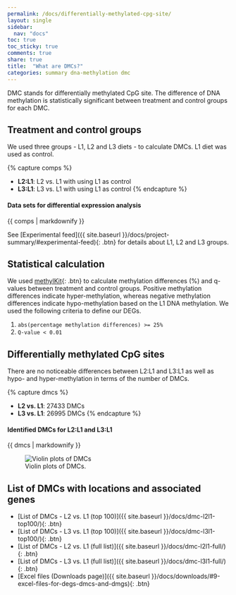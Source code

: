 ```yaml
---
permalink: /docs/differentially-methylated-cpg-site/
layout: single
sidebar:
  nav: "docs"
toc: true
toc_sticky: true
comments: true
share: true
title:  "What are DMCs?"
categories: summary dna-methylation dmc
---
```

DMC stands for differentially methylated CpG site. The difference of DNA methylation is statistically significant between treatment and control groups for each DMC.

## Treatment and control groups
We used three groups - L1, L2 and L3 diets - to calculate DMCs. L1 diet was used as control.

{% capture comps %}
- **L2:L1**: L2 vs. L1 with using L1 as control
- **L3:L1**: L3 vs. L1 with using L1 as control
{% endcapture %}

<div class="notice">
  <h4 class="no_toc">Data sets for differential expression analysis</h4>
  {{ comps | markdownify }}
</div>

See [Experimental feed]({{ site.baseurl }}/docs/project-summary/#experimental-feed){: .btn} for details about L1, L2 and L3 groups.

## Statistical calculation
We used [methylKit](https://bioconductor.org/packages/methylKit/){: .btn} to calculate methylation differences (%) and q-values between treatment and control groups. Positive methylation differences indicate hyper-methylation, whereas negative methylation differences indicate hypo-methylation based on the L1 DNA methylation. We used the following criteria to define our DEGs.

1. `abs(percentage methylation differences) >= 25%`
2. `Q-value < 0.01`

## Differentially methylated CpG sites
There are no noticeable differences between L2:L1 and L3:L1 as well as hypo- and hyper-methylation in terms of the number of DMCs.

{% capture dmcs %}
- **L2 vs. L1**: 27433 DMCs
- **L3 vs. L1**: 26995 DMCs
{% endcapture %}

<div class="notice">
  <h4 class="no_toc">Identified DMCs for L2:L1 and L3:L1</h4>
  {{ dmcs | markdownify }}
</div>

<figure>
    <img src="{{ site.baseurl }}/assets/images/dna/dmc_gonad.png" alt="Violin plots of DMCs">
    <figcaption>Violin plots of DMCs.</figcaption>
</figure>

## List of DMCs with locations and associated genes
- [List of DMCs - L2 vs. L1 (top 100)]({{ site.baseurl }}/docs/dmc-l2l1-top100/){: .btn}
- [List of DMCs - L3 vs. L1 (top 100)]({{ site.baseurl }}/docs/dmc-l3l1-top100/){: .btn}
- [List of DMCs - L2 vs. L1 (full list)]({{ site.baseurl }}/docs/dmc-l2l1-full/){: .btn}
- [List of DMCs - L3 vs. L1 (full list)]({{ site.baseurl }}/docs/dmc-l3l1-full/){: .btn}
- [Excel files (Downloads page)]({{ site.baseurl }}/docs/downloads/#9-excel-files-for-degs-dmcs-and-dmgs){: .btn}
